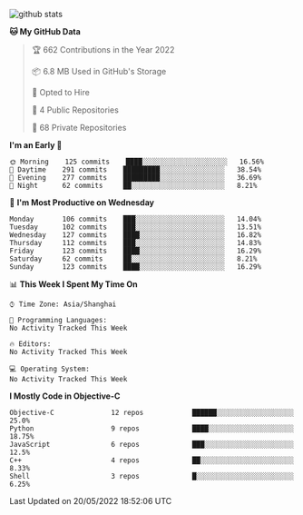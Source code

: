 
![github stats](https://github-readme-stats.vercel.app/api?username=ChesterYue&show_icons=true&count_private=true)

<!-- ![wakatime](https://github-readme-stats.vercel.app/api/wakatime?username=ChesterYue&layout=compact) -->

<!-- ![wakatime](https://github-readme-stats.vercel.app/api/top-langs/?username=ChesterYue&layout=compact) -->

<!--START_SECTION:waka-->
**🐱 My GitHub Data** 

> 🏆 662 Contributions in the Year 2022
 > 
> 📦 6.8 MB Used in GitHub's Storage 
 > 
> 💼 Opted to Hire
 > 
> 📜 4 Public Repositories 
 > 
> 🔑 68 Private Repositories  
 > 
**I'm an Early 🐤** 

```text
🌞 Morning    125 commits    ████░░░░░░░░░░░░░░░░░░░░░   16.56% 
🌆 Daytime    291 commits    █████████░░░░░░░░░░░░░░░░   38.54% 
🌃 Evening    277 commits    █████████░░░░░░░░░░░░░░░░   36.69% 
🌙 Night      62 commits     ██░░░░░░░░░░░░░░░░░░░░░░░   8.21%

```
📅 **I'm Most Productive on Wednesday** 

```text
Monday       106 commits    ███░░░░░░░░░░░░░░░░░░░░░░   14.04% 
Tuesday      102 commits    ███░░░░░░░░░░░░░░░░░░░░░░   13.51% 
Wednesday    127 commits    ████░░░░░░░░░░░░░░░░░░░░░   16.82% 
Thursday     112 commits    ███░░░░░░░░░░░░░░░░░░░░░░   14.83% 
Friday       123 commits    ████░░░░░░░░░░░░░░░░░░░░░   16.29% 
Saturday     62 commits     ██░░░░░░░░░░░░░░░░░░░░░░░   8.21% 
Sunday       123 commits    ████░░░░░░░░░░░░░░░░░░░░░   16.29%

```


📊 **This Week I Spent My Time On** 

```text
⌚︎ Time Zone: Asia/Shanghai

💬 Programming Languages: 
No Activity Tracked This Week

🔥 Editors: 
No Activity Tracked This Week

💻 Operating System: 
No Activity Tracked This Week

```

**I Mostly Code in Objective-C** 

```text
Objective-C              12 repos            ██████░░░░░░░░░░░░░░░░░░░   25.0% 
Python                   9 repos             ████░░░░░░░░░░░░░░░░░░░░░   18.75% 
JavaScript               6 repos             ███░░░░░░░░░░░░░░░░░░░░░░   12.5% 
C++                      4 repos             ██░░░░░░░░░░░░░░░░░░░░░░░   8.33% 
Shell                    3 repos             █░░░░░░░░░░░░░░░░░░░░░░░░   6.25%

```



 Last Updated on 20/05/2022 18:52:06 UTC
<!--END_SECTION:waka-->